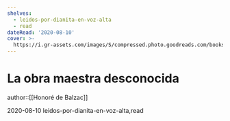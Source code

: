 ```yaml
---
shelves:
  - leidos-por-dianita-en-voz-alta
  - read
dateRead: '2020-08-10'
cover: >-
  https://i.gr-assets.com/images/S/compressed.photo.goodreads.com/books/1595617546l/2366501._SY475_.jpg
---
```

# La obra maestra desconocida

author::[[Honoré de Balzac]]

2020-08-10
leidos-por-dianita-en-voz-alta,read